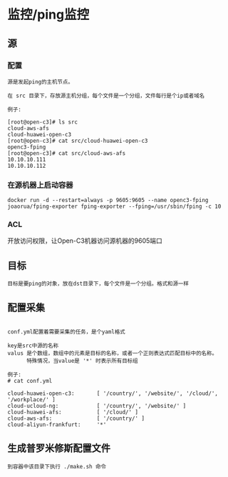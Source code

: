 # 监控/ping监控

## 源

### 配置
```
源是发起ping的主机节点。

在 src 目录下，存放源主机分组，每个文件是一个分组，文件每行是个ip或者域名

例子:

[root@open-c3]# ls src
cloud-aws-afs
cloud-huawei-open-c3
[root@open-c3]# cat src/cloud-huawei-open-c3 
openc3-fping
[root@open-c3]# cat src/cloud-aws-afs 
10.10.10.111
10.10.10.112
```

### 在源机器上启动容器
```
docker run -d --restart=always -p 9605:9605 --name openc3-fping joaorua/fping-exporter fping-exporter --fping=/usr/sbin/fping -c 10
```

### ACL

开放访问权限，让Open-C3机器访问源机器的9605端口

## 目标

```
目标是要ping的对象，放在dst目录下，每个文件是一个分组。格式和源一样

```

## 配置采集

```

conf.yml配置着需要采集的任务，是个yaml格式

key是src中源的名称
valus 是个数组，数组中的元素是目标的名称，或者一个正则表达式匹配目标中的名称。
      特殊情况，当value是 '*' 时表示所有目标组

例子:
# cat conf.yml

cloud-huawei-open-c3:       [ '/country/', '/website/', '/cloud/', '/workplace/' ]
cloud-ucloud-ng:            [ '/country/', '/website/' ]
cloud-huawei-afs:           [ '/cloud/' ]
cloud-aws-afs:              [ '/country/' ]
cloud-aliyun-frankfurt:     '*'
```

## 生成普罗米修斯配置文件

```
到容器中该目录下执行 ./make.sh 命令
```

